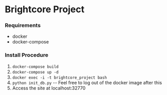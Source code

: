 # Brightcore Project

### Requirements

* docker
* docker-compose

### Install Procedure

1. `docker-compose build`
2. `docker-compose up -d`
3. `docker exec -i -t brightcore_project bash`
4. `python init_db.py` -- Feel free to log out of the docker image after
   this
5. Access the site at localhost:32770


